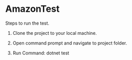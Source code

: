 # AmazonTest

Steps to run the test.

1. Clone the project to your local machine.

2. Open command prompt and navigate to project folder.

3. Run Command: dotnet test
         
